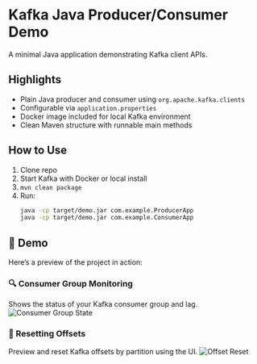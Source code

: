 # Kafka Java Producer/Consumer Demo

A minimal Java application demonstrating Kafka client APIs.

## Highlights
- Plain Java producer and consumer using `org.apache.kafka.clients`
- Configurable via `application.properties`
- Docker image included for local Kafka environment
- Clean Maven structure with runnable main methods

## How to Use
1. Clone repo
2. Start Kafka with Docker or local install
3. `mvn clean package`
4. Run:
   ```bash
   java -cp target/demo.jar com.example.ProducerApp
   java -cp target/demo.jar com.example.ConsumerApp

## 📸 Demo

Here’s a preview of the project in action:

### 🔍 Consumer Group Monitoring
Shows the status of your Kafka consumer group and lag.
![Consumer Group State](screenshots/kafka-template.jpg)


### 🔄 Resetting Offsets
Preview and reset Kafka offsets by partition using the UI.
![Offset Reset](screenshots/kafka-template2.jpg)
